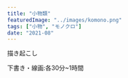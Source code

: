 ```yaml
---
title: "小物類"
featuredImage: "../images/komono.png"
tags: ["小物", "モノクロ"]
date: "2021-08"
---
```


描き起こし

下書き・線画:各30分~1時間
